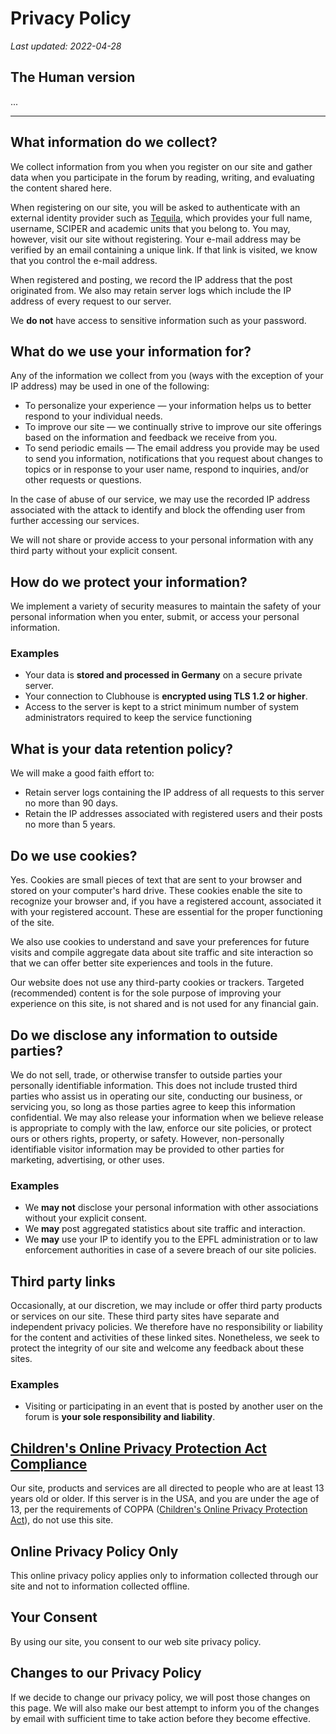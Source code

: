 <script lang="ts">
    import Seo from "$lib/components/layout/Seo.svelte";
</script>

<Seo title="Privacy Policy" />

# Privacy Policy

_Last updated: 2022-04-28_

<!-- svelte-ignore a11y-missing-content -->

<a name="human"></a>

## The Human version

...

---

<!-- svelte-ignore a11y-missing-content -->

<a name="collect"></a>

## What information do we collect?

We collect information from you when you register on our site and gather data
when you participate in the forum by reading, writing, and evaluating the
content shared here.

When registering on our site, you will be asked to authenticate with an external
identity provider such as [Tequila](https://tequila.epfl.ch), which provides
your full name, username, SCIPER and academic units that you belong to. You may,
however, visit our site without registering. Your e-mail address may be verified
by an email containing a unique link. If that link is visited, we know that you
control the e-mail address.

When registered and posting, we record the IP address that the post originated
from. We also may retain server logs which include the IP address of every
request to our server.

We **do not** have access to sensitive information such as your password.

<!-- svelte-ignore a11y-missing-content -->

<a name="use"></a>

## What do we use your information for?

Any of the information we collect from you (ways with the exception of your IP
address) may be used in one of the following:

-   To personalize your experience &mdash; your information helps us to better
    respond to your individual needs.
-   To improve our site &mdash; we continually strive to improve our site
    offerings based on the information and feedback we receive from you.
-   To send periodic emails &mdash; The email address you provide may be used to
    send you information, notifications that you request about changes to topics
    or in response to your user name, respond to inquiries, and/or other
    requests or questions.

In the case of abuse of our service, we may use the recorded IP address
associated with the attack to identify and block the offending user from further
accessing our services.

We will not share or provide access to your personal information with any third
party without your explicit consent.

<!-- svelte-ignore a11y-missing-content -->

<a name="protect"></a>

## How do we protect your information?

We implement a variety of security measures to maintain the safety of your
personal information when you enter, submit, or access your personal
information.

### Examples

-   Your data is **stored and processed in Germany** on a secure private server.
-   Your connection to Clubhouse is **encrypted using TLS 1.2 or higher**.
-   Access to the server is kept to a strict minimum number of system
    administrators required to keep the service functioning

<!-- svelte-ignore a11y-missing-content -->

<a name="data-retention"></a>

## What is your data retention policy?

We will make a good faith effort to:

-   Retain server logs containing the IP address of all requests to this server
    no more than 90 days.
-   Retain the IP addresses associated with registered users and their posts no
    more than 5 years.

<!-- svelte-ignore a11y-missing-content -->

<a name="cookies"></a>

## Do we use cookies?

Yes. Cookies are small pieces of text that are sent to your browser and stored
on your computer's hard drive. These cookies enable the site to recognize your
browser and, if you have a registered account, associated it with your
registered account. These are essential for the proper functioning of the site.

We also use cookies to understand and save your preferences for future visits
and compile aggregate data about site traffic and site interaction so that we
can offer better site experiences and tools in the future.

Our website does not use any third-party cookies or trackers. Targeted
(recommended) content is for the sole purpose of improving your experience on
this site, is not shared and is not used for any financial gain.

<!-- svelte-ignore a11y-missing-content -->

<a name="disclose"></a>

## Do we disclose any information to outside parties?

We do not sell, trade, or otherwise transfer to outside parties your personally
identifiable information. This does not include trusted third parties who assist
us in operating our site, conducting our business, or servicing you, so long as
those parties agree to keep this information confidential. We may also release
your information when we believe release is appropriate to comply with the law,
enforce our site policies, or protect ours or others rights, property, or
safety. However, non-personally identifiable visitor information may be provided
to other parties for marketing, advertising, or other uses.

### Examples

-   We **may not** disclose your personal information with other associations
    without your explicit consent.
-   We **may** post aggregated statistics about site traffic and interaction.
-   We **may** use your IP to identify you to the EPFL administration or to law
    enforcement authorities in case of a severe breach of our site policies.

<!-- svelte-ignore a11y-missing-content -->

<a name="third-party"></a>

## Third party links

Occasionally, at our discretion, we may include or offer third party products or
services on our site. These third party sites have separate and independent
privacy policies. We therefore have no responsibility or liability for the
content and activities of these linked sites. Nonetheless, we seek to protect
the integrity of our site and welcome any feedback about these sites.

### Examples

-   Visiting or participating in an event that is posted by another user on the
    forum is **your sole responsibility and liability**.

<!-- svelte-ignore a11y-missing-content -->

<a name="coppa"></a>

## [Children's Online Privacy Protection Act Compliance](#coppa)

Our site, products and services are all directed to people who are at least 13
years old or older. If this server is in the USA, and you are under the age of
13, per the requirements of COPPA
([Children's Online Privacy Protection Act](https://en.wikipedia.org/wiki/Children%27s_Online_Privacy_Protection_Act)),
do not use this site.

<!-- svelte-ignore a11y-missing-content -->

<a name="online"></a>

## Online Privacy Policy Only

This online privacy policy applies only to information collected through our
site and not to information collected offline.

<!-- svelte-ignore a11y-missing-content -->

<a name="consent"></a>

## Your Consent

By using our site, you consent to our web site privacy policy.

<!-- svelte-ignore a11y-missing-content -->

<a name="changes"></a>

## Changes to our Privacy Policy

If we decide to change our privacy policy, we will post those changes on this
page. We will also make our best attempt to inform you of the changes by email
with sufficient time to take action before they become effective.

